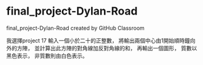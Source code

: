 # final_project-Dylan-Road
final_project-Dylan-Road created by GitHub Classroom

我選擇project 17
輸入一個小於二十的正整數，
將輸出兩個中心由1開始順時鐘向外的方陣，
並計算出此方陣的對角線加反對角線的和，
再輸出一個圖形，
質數以黑色表示，
非質數則由白色表示。
